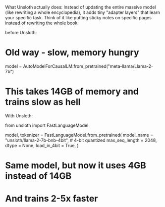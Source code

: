 What Unsloth actually does:
Instead of updating the entire massive model (like rewriting a whole encyclopedia), it adds tiny "adapter layers" that learn your specific task. Think of it like putting sticky notes on specific pages instead of rewriting the whole book.

 before Unsloth:
# Old way - slow, memory hungry
model = AutoModelForCausalLM.from_pretrained("meta-llama/Llama-2-7b")
# This takes 14GB of memory and trains slow as hell

With Unsloth:

from unsloth import FastLanguageModel

model, tokenizer = FastLanguageModel.from_pretrained(
    model_name = "unsloth/llama-2-7b-bnb-4bit",  # 4-bit quantized
    max_seq_length = 2048,
    dtype = None,
    load_in_4bit = True,
)

# Same model, but now it uses 4GB instead of 14GB
# And trains 2-5x faster

